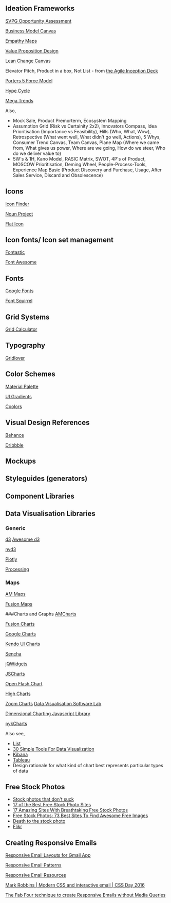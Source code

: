 ## Ideation Frameworks

[SVPG Opportunity Assessment](http://www.svpg.com/assessing-product-opportunities/)

[Business Model Canvas](http://www.businessmodelgeneration.com/canvas/bmc)

[Empathy Maps](https://dschool.stanford.edu/wp-content/themes/dschool/method-cards/empathy-map.pdf)

[Value Proposition Design](https://strategyzer.com/books/value-proposition-design)

[Lean Change Canvas](https://canvanizer.com/new/lean-change-canvas)

Elevator Pitch, Product in a box, Not List - from [the Agile Inception Deck](https://agilewarrior.wordpress.com/2010/11/06/the-agile-inception-deck/)

[Porters 5 Force Model](https://en.wikipedia.org/wiki/Porter%27s_five_forces_analysis)

[Hype Cycle](http://www.gartner.com/technology/research/methodologies/hype-cycle.jsp)

[Mega Trends](http://www.pwc.co.uk/issues/megatrends.html)

Also,
- Mock Sale, Product Premorterm, Ecosystem Mapping
- Assumption Grid (Risk vs Certainity 2x2), Innovators Compass, Idea Prioritisation (Importance vs Feasibility), Hills (Who, What, Wow), Retrospective (What went well, What didn't go well, Actions), 5 Whys, Consumer Trend Canvas, Team Canvas, Plane Map (Where we came from, What gives us power, Where are we going, How do we steer, Who do we deliver value to)
- 5W's & 1H, Kano Model, RASIC Matrix, SWOT, 4P's of Product, MOSCOW Prioritisation, Deming Wheel, People-Process-Tools, Experience Map Basic (Product Discovery and Purchase, Usage, After Sales Service, Discard and Obsolescence)



## Icons
[Icon Finder](https://www.iconfinder.com/)

[Noun Project](https://thenounproject.com/)

[Flat Icon](http://www.flaticon.com/)

## Icon fonts/ Icon set management
[Fontastic](http://fontastic.me/)

[Font Awesome](http://fontawesome.io/)

## Fonts
[Google Fonts](https://fonts.google.com/)

[Font Squirrel](https://www.fontsquirrel.com/)

## Grid Systems
[Grid Calculator](http://gridcalculator.dk/)

## Typography
[Gridlover](http://www.gridlover.net/)

## Color Schemes
[Material Palette](https://www.materialpalette.com/)

[UI Gradients](http://uigradients.com/)

[Coolors](https://coolors.co/)

## Visual Design References
[Behance](https://www.behance.net/)

[Dribbble](https://dribbble.com/)

## Mockups

## Styleguides (generators)

## Component Libraries

## Data Visualisation Libraries

### Generic
[d3](https://github.com/d3/d3/wiki/Gallery) 
[Awesome d3](https://github.com/wbkd/awesome-d3)

[nvd3](http://nvd3.org/examples/index.html)

[Plotly](https://plot.ly/)

[Processing](https://processing.org/)

### Maps
[AM Maps](https://www.amcharts.com/javascript-maps/)

[Fusion Maps](http://www.fusioncharts.com/charts/fusionmaps/)

###Charts and Graphs
[AMCharts](https://www.amcharts.com/)

[Fusion Charts](http://www.fusioncharts.com/)

[Google Charts](https://developers.google.com/chart/)

[Kendo UI Charts](http://www.telerik.com/kendo-ui/charts)

[Sencha](http://examples.sencha.com/extjs/5.0.0/examples/kitchensink/?charts=true#all)

[jQWidgets](http://www.jqwidgets.com/jquery-widgets-demo/demos/jqxchart/index.htm)

[JSCharts](http://www.jscharts.com/examples)

[Open Flash Chart](http://teethgrinder.co.uk/open-flash-chart-2/tutorial.php)

[High Charts](http://www.highcharts.com/demo)

[Zoom Charts](https://zoomcharts.com/en/gallery/)
[Data Visualisation Software Lab](http://datavisualizationsoftwarelab.com/en/products/time-chart/demo/basic-columns)

[Dimensional Charting Javascript Library](http://dc-js.github.io/dc.js/)

[pykCharts](https://pykih.com/products/pykCharts)

Also see,
- [List](http://www.jsgraphs.com/)
- [30 Simple Tools For Data Visualization](https://www.fastcodesign.com/3029239/infographic-of-the-day/30-simple-tools-for-data-visualization)
- [Kibana](https://www.elastic.co/products/kibana)
- [Tableau](http://www.tableau.com/)
- Design rationale for what kind of chart best represents particular types of data

## Free Stock Photos

* [Stock photos that don't suck](https://medium.com/@dustin/stock-photos-that-dont-suck-62ae4bcbe01b)
* [17 of the Best Free Stock Photo Sites](http://blog.hubspot.com/marketing/free-stock-photos)
* [17 Amazing Sites With Breathtaking Free Stock Photos](https://bootstrapbay.com/blog/free-stock-photos/)
* [Free Stock Photos: 73 Best Sites To Find Awesome Free Images](https://designschool.canva.com/blog/free-stock-photos/)
* [Death to the stock photo](https://medium.com/medium-writing-prompts/what-prepares-you-for-the-day-569939b9525e)
* [Flikr](https://www.flickr.com/)


## Creating Responsive Emails

[Responsive Email Layouts for Gmail App](https://julie.io/writing/responsive-layout-email-ux-munich-newsletter/?mc_cid=3ed8f5070e&mc_eid=a8dda34bca)

[Responsive Email Patterns](http://responsiveemailpatterns.com/?mc_cid=3ed8f5070e&mc_eid=a8dda34bca)

[Responsive Email Resources](http://responsiveemailresources.com/?mc_cid=3ed8f5070e&mc_eid=a8dda34bca)

[Mark Robbins | Modern CSS and interactive email | CSS Day 2016](https://vimeo.com/channels/cssday/181481382?mc_cid=3ed8f5070e&mc_eid=a8dda34bca)

[The Fab Four technique to create Responsive Emails without Media Queries](https://medium.freecodecamp.com/the-fab-four-technique-to-create-responsive-emails-without-media-queries-baf11fdfa848?mc_cid=3ed8f5070e&mc_eid=a8dda34bca#.rz704swue)
